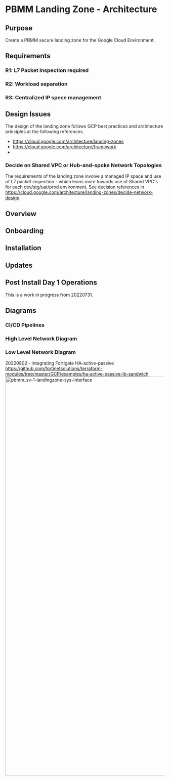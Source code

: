 # PBMM Landing Zone - Architecture
## Purpose
Create a PBMM secure landing zone for the Google Cloud Environment. 

## Requirements
### R1: L7 Packet Inspection required
### R2: Workload separation
### R3: Centralized IP spece management

## Design Issues
The design of the landing zone follows GCP best practices and architecture principles at the following references.

- https://cloud.google.com/architecture/landing-zones
- https://cloud.google.com/architecture/framework
- 
### Decide on Shared VPC or Hub-and-spoke Network Topologies
The requirements of the landing zone involve a managed IP space and use of L7 packet inspection - which leans more towards use of Shared VPC's for each dev/stg/uat/prod environment.   See decision references in https://cloud.google.com/architecture/landing-zones/decide-network-design
## Overview

## Onboarding

## Installation

## Updates

## Post Install Day 1 Operations


This is a work in progress from 20220731.


## Diagrams

### CI/CD Pipelines

### High Level Network Diagram

### Low Level Network Diagram 
20220802 - integrating Fortigate HA-active-passive https://github.com/fortinetsolutions/terraform-modules/tree/master/GCP/examples/ha-active-passive-lb-sandwich
<img width="1262" alt="pbmm_sv-1-landingzone-sys-interface" src="https://user-images.githubusercontent.com/94715080/183471721-0d484056-4b6d-4fe5-a24d-b6b73ae9d083.png">



